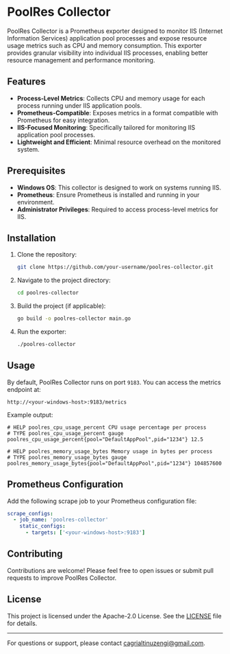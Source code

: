 # PoolRes Collector

PoolRes Collector is a Prometheus exporter designed to monitor IIS (Internet Information Services) application pool processes and expose resource usage metrics such as CPU and memory consumption. This exporter provides granular visibility into individual IIS processes, enabling better resource management and performance monitoring.

## Features

- **Process-Level Metrics**: Collects CPU and memory usage for each process running under IIS application pools.
- **Prometheus-Compatible**: Exposes metrics in a format compatible with Prometheus for easy integration.
- **IIS-Focused Monitoring**: Specifically tailored for monitoring IIS application pool processes.
- **Lightweight and Efficient**: Minimal resource overhead on the monitored system.

## Prerequisites

- **Windows OS**: This collector is designed to work on systems running IIS.
- **Prometheus**: Ensure Prometheus is installed and running in your environment.
- **Administrator Privileges**: Required to access process-level metrics for IIS.

## Installation

1. Clone the repository:
   ```bash
   git clone https://github.com/your-username/poolres-collector.git
   ```
2. Navigate to the project directory:
   ```bash
   cd poolres-collector
   ```
3. Build the project (if applicable):
   ```bash
   go build -o poolres-collector main.go
   ```
4. Run the exporter:
   ```bash
   ./poolres-collector
   ```

## Usage

By default, PoolRes Collector runs on port `9183`. You can access the metrics endpoint at:

```
http://<your-windows-host>:9183/metrics
```

Example output:
```
# HELP poolres_cpu_usage_percent CPU usage percentage per process
# TYPE poolres_cpu_usage_percent gauge
poolres_cpu_usage_percent{pool="DefaultAppPool",pid="1234"} 12.5

# HELP poolres_memory_usage_bytes Memory usage in bytes per process
# TYPE poolres_memory_usage_bytes gauge
poolres_memory_usage_bytes{pool="DefaultAppPool",pid="1234"} 104857600
```

<!-- ## Configuration

You can configure the collector by editing the `config.yaml` file. Example:

```yaml
port: 9183
log_level: info
poll_interval: 10s
pools:
  - DefaultAppPool
  - MyCustomAppPool
``` -->

## Prometheus Configuration

Add the following scrape job to your Prometheus configuration file:

```yaml
scrape_configs:
  - job_name: 'poolres-collector'
    static_configs:
      - targets: ['<your-windows-host>:9183']
```

## Contributing

Contributions are welcome! Please feel free to open issues or submit pull requests to improve PoolRes Collector.

## License

This project is licensed under the Apache-2.0 License. See the [LICENSE](LICENSE) file for details.

---

For questions or support, please contact [cagrialtinuzengi@gmail.com](mailto:cagrialtinuzengi@gmail.com).

